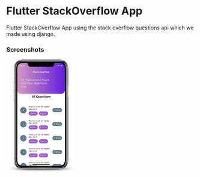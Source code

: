 # Flutter StackOverflow App

Flutter StackOverflow App using the stack overflow questions api which we made using django.

### Screenshots

<img src="ss1.png" height="300em" />


